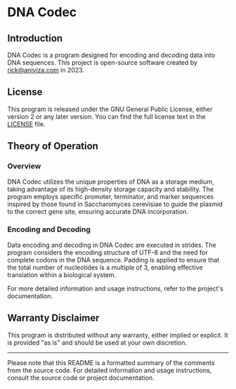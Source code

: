 # DNA Codec

## Introduction

DNA Codec is a program designed for encoding and decoding data into DNA sequences. This project is open-source software created by [rick@aniviza.com](mailto:rick@aniviza.com) in 2023.

## License

This program is released under the GNU General Public License, either version 2 or any later version. You can find the full license text in the [LICENSE](LICENSE) file.

## Theory of Operation

### Overview

DNA Codec utilizes the unique properties of DNA as a storage medium, taking advantage of its high-density storage capacity and stability. The program employs specific promoter, terminator, and marker sequences inspired by those found in Saccharomyces cerevisiae to guide the plasmid to the correct gene site, ensuring accurate DNA incorporation.

### Encoding and Decoding

Data encoding and decoding in DNA Codec are executed in strides. The program considers the encoding structure of UTF-8 and the need for complete codons in the DNA sequence. Padding is applied to ensure that the total number of nucleotides is a multiple of 3, enabling effective translation within a biological system.

For more detailed information and usage instructions, refer to the project's documentation.

## Warranty Disclaimer

This program is distributed without any warranty, either implied or explicit. It is provided "as is" and should be used at your own discretion.

---

Please note that this README is a formatted summary of the comments from the source code. For detailed information and usage instructions, consult the source code or project documentation.

